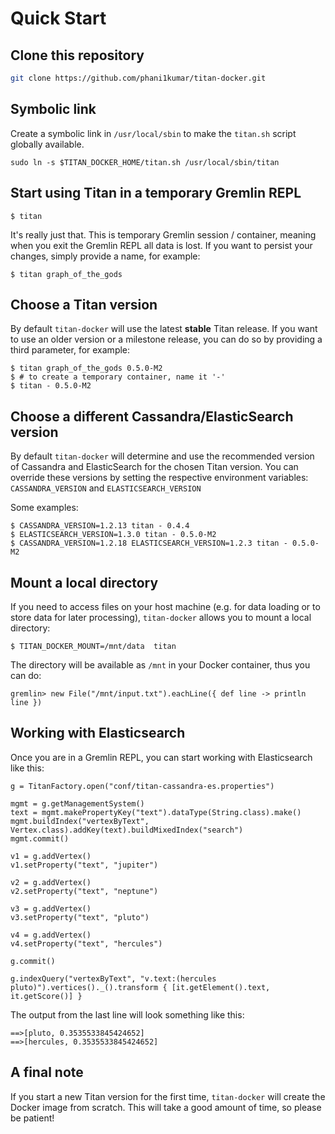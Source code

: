 Quick Start
========

## Clone this repository

```sh
git clone https://github.com/phani1kumar/titan-docker.git
```

## Symbolic link

Create a symbolic link in ```/usr/local/sbin``` to make the ```titan.sh``` script globally available.

```
sudo ln -s $TITAN_DOCKER_HOME/titan.sh /usr/local/sbin/titan
```

## Start using Titan in a temporary Gremlin REPL

```
$ titan
```

It's really just that. This is temporary Gremlin session / container, meaning when you exit the Gremlin REPL all data is lost. If you want to persist your changes, simply provide a name, for example:

```
$ titan graph_of_the_gods
```

## Choose a Titan version

By default ```titan-docker``` will use the latest **stable** Titan release. If you want to use an older version or a milestone release, you can do so by providing a third parameter, for example:

```
$ titan graph_of_the_gods 0.5.0-M2
$ # to create a temporary container, name it '-'
$ titan - 0.5.0-M2
```

## Choose a different Cassandra/ElasticSearch version

By default ```titan-docker``` will determine and use the recommended version of Cassandra and ElasticSearch for the chosen Titan version. You can override these versions by setting the respective environment variables: ```CASSANDRA_VERSION``` and ```ELASTICSEARCH_VERSION```

Some examples:

```
$ CASSANDRA_VERSION=1.2.13 titan - 0.4.4
$ ELASTICSEARCH_VERSION=1.3.0 titan - 0.5.0-M2
$ CASSANDRA_VERSION=1.2.18 ELASTICSEARCH_VERSION=1.2.3 titan - 0.5.0-M2
```

## Mount a local directory

If you need to access files on your host machine (e.g. for data loading or to store  data for later processing), ```titan-docker``` allows you to mount a local directory:

```
$ TITAN_DOCKER_MOUNT=/mnt/data  titan
```

The directory will be available as ```/mnt``` in your Docker container, thus you can do:

```
gremlin> new File("/mnt/input.txt").eachLine({ def line -> println line })
```

## Working with Elasticsearch

Once you are in a Gremlin REPL, you can start working with Elasticsearch like this:

```
g = TitanFactory.open("conf/titan-cassandra-es.properties")

mgmt = g.getManagementSystem()
text = mgmt.makePropertyKey("text").dataType(String.class).make()
mgmt.buildIndex("vertexByText", Vertex.class).addKey(text).buildMixedIndex("search")
mgmt.commit()

v1 = g.addVertex()
v1.setProperty("text", "jupiter")

v2 = g.addVertex()
v2.setProperty("text", "neptune")

v3 = g.addVertex()
v3.setProperty("text", "pluto")

v4 = g.addVertex()
v4.setProperty("text", "hercules")

g.commit()

g.indexQuery("vertexByText", "v.text:(hercules pluto)").vertices()._().transform { [it.getElement().text, it.getScore()] }
```

The output from the last line will look something like this:

```
==>[pluto, 0.3535533845424652]
==>[hercules, 0.3535533845424652]
```

## A final note

If you start a new Titan version for the first time, ```titan-docker``` will create the Docker image from scratch. This will take a good amount of time, so please be patient!
